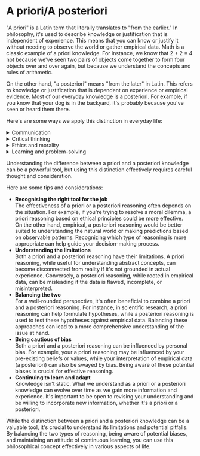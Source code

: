 # A priori/A posteriori

"A priori" is a Latin term that literally translates to "from the earlier." In philosophy, it's used to describe knowledge or justification that is independent of experience. This means that you can know or justify it without needing to observe the world or gather empirical data. Math is a classic example of a priori knowledge. For instance, we know that 2 + 2 = 4 not because we've seen two pairs of objects come together to form four objects over and over again, but because we understand the concepts and rules of arithmetic.

On the other hand, "a posteriori" means "from the later" in Latin. This refers to knowledge or justification that is dependent on experience or empirical evidence. Most of our everyday knowledge is a posteriori. For example, if you know that your dog is in the backyard, it's probably because you've seen or heard them there.

Here's are some ways we apply this distinction in everyday life:

<details>

<summary>Communication</summary>

Say you're trying to decide whether to bring an umbrella when you go out. A priori reasoning might involve thinking, "Well, it's the rainy season, so it's more likely to rain."&#x20;

A posteriori reasoning might involve looking out the window to see if it's raining or checking the weather forecast – which is based on empirical data.

</details>

<details>

<summary>Critical thinking</summary>

Suppose you're debating whether a proposed law would be beneficial. A priori reasoning might involve analysing the law based on principles of justice or fairness.&#x20;

A posteriori reasoning might involve looking at the outcomes when similar laws have been implemented elsewhere.

</details>

<details>

<summary>Ethics and morality</summary>

When determining what's right or wrong, you might use a priori reasoning based on moral principles. For example, you might believe that lying is wrong, regardless of the situation.&#x20;

On the other hand, a posteriori reasoning might involve looking at the consequences of an action to decide if it's moral. For instance, you might decide that a lie is acceptable if it prevents harm.

</details>

<details>

<summary>Learning and problem-solving</summary>

Both a priori and a posteriori knowledge can be useful in learning and problem-solving. For instance, if you're learning a new language, you might use a priori reasoning to deduce the meaning of a new word based on its roots, which you've learned earlier.&#x20;

Meanwhile, a posteriori knowledge would involve learning the meaning of a word from seeing it used in context.

</details>

Understanding the difference between a priori and a posteriori knowledge can be a powerful tool, but using this distinction effectively requires careful thought and consideration.&#x20;

Here are some tips and considerations:

* **Recognising the right tool for the job**\
  The effectiveness of a priori or a posteriori reasoning often depends on the situation. For example, if you're trying to resolve a moral dilemma, a priori reasoning based on ethical principles could be more effective. \
  On the other hand, empirical, a posteriori reasoning would be better suited to understanding the natural world or making predictions based on observable patterns. Recognizing which type of reasoning is more appropriate can help guide your decision-making process.
* **Understanding the limitations**\
  Both a priori and a posteriori reasoning have their limitations. A priori reasoning, while useful for understanding abstract concepts, can become disconnected from reality if it's not grounded in actual experience. Conversely, a posteriori reasoning, while rooted in empirical data, can be misleading if the data is flawed, incomplete, or misinterpreted.
* **Balancing the two**\
  For a well-rounded perspective, it's often beneficial to combine a priori and a posteriori reasoning. For instance, in scientific research, a priori reasoning can help formulate hypotheses, while a posteriori reasoning is used to test these hypotheses against empirical data. Balancing these approaches can lead to a more comprehensive understanding of the issue at hand.
* **Being cautious of bias**\
  Both a priori and a posteriori reasoning can be influenced by personal bias. For example, your a priori reasoning may be influenced by your pre-existing beliefs or values, while your interpretation of empirical data (a posteriori) can also be swayed by bias. Being aware of these potential biases is crucial for effective reasoning.
* **Continuing to learn and adapt**\
  Knowledge isn't static. What we understand as a priori or a posteriori knowledge can evolve over time as we gain more information and experience. It's important to be open to revising your understanding and be willing to incorporate new information, whether it's a priori or a posteriori.

While the distinction between a priori and a posteriori knowledge can be a valuable tool, it's crucial to understand its limitations and potential pitfalls. By balancing the two types of reasoning, being aware of potential biases, and maintaining an attitude of continuous learning, you can use this philosophical concept effectively in various aspects of life.

